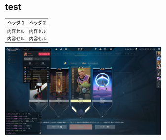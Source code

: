 # test
| ヘッダ 1 | ヘッダ 2 |
| ----- | ----- |
| 内容セル  | 内容セル  |
| 内容セル  | 内容セル  |

![](https://github.com/shibatosora/test/blob/main/assets/VALORANT.png)

